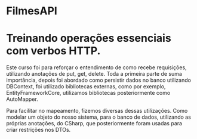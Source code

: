 # FilmesAPI
<h1>Treinando operações essenciais com verbos HTTP.</h1>

Este curso foi para reforçar o entendimento de como recebe requisições, utilizando anotações de put, get, delete.
Toda a primeira parte de suma importância, depois foi abordado como persistir dados no banco utilizando DBContext, 
foi utilizado bibliotecas externas, como por exemplo, EntityFrameworkCore, utilizamos bibliotecas posteriormente como AutoMapper.

Para facilitar no mapeamento, fizemos diversas dessas utilizações. Como modelar um objeto do nosso sistema, para o banco de dados, 
utilizando as próprias anotações, do CSharp, que posteriormente foram usadas para criar restrições nos DTOs.
